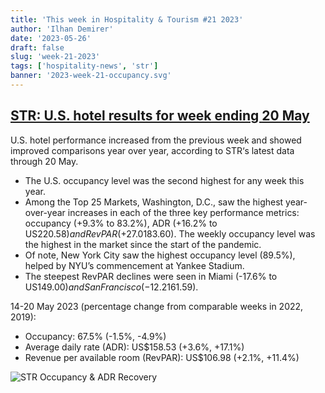 ```yaml
---
title: 'This week in Hospitality & Tourism #21 2023'
author: 'Ilhan Demirer'
date: '2023-05-26'
draft: false
slug: 'week-21-2023'
tags: ['hospitality-news', 'str']
banner: '2023-week-21-occupancy.svg'
---
```


## [STR: U.S. hotel results for week ending 20 May](https://str.com/press-release/str-us-hotel-results-week-ending-20-may)

U.S. hotel performance increased from the previous week and showed improved comparisons year over year, according to STR‘s latest data through 20 May.

- The U.S. occupancy level was the second highest for any week this year.
- Among the Top 25 Markets, Washington, D.C., saw the highest year-over-year increases in each of the three key performance metrics: occupancy (+9.3% to 83.2%), ADR (+16.2% to US$220.58) and RevPAR (+27.0% to US$183.60). The weekly occupancy level was the highest in the market since the start of the pandemic.
- Of note, New York City saw the highest occupancy level (89.5%), helped by NYU’s commencement at Yankee Stadium.
- The steepest RevPAR declines were seen in Miami (-17.6% to US$149.00) and San Francisco (-12.2% to US$161.59).

14-20 May 2023 (percentage change from comparable weeks in 2022, 2019):

- Occupancy: 67.5% (-1.5%, -4.9%)
- Average daily rate (ADR): US$158.53 (+3.6%, +17.1%)
- Revenue per available room (RevPAR): US$106.98 (+2.1%, +11.4%)

![STR Occupancy & ADR Recovery](/images/blogimages/2023-week-21-occupancy.svg)

